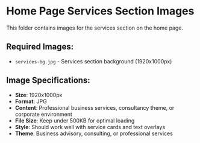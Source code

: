 # Home Page Services Section Images

This folder contains images for the services section on the home page.

## Required Images:
- `services-bg.jpg` - Services section background (1920x1000px)

## Image Specifications:
- **Size**: 1920x1000px
- **Format**: JPG
- **Content**: Professional business services, consultancy theme, or corporate environment
- **File Size**: Keep under 500KB for optimal loading
- **Style**: Should work well with service cards and text overlays
- **Theme**: Business advisory, consulting, or professional services